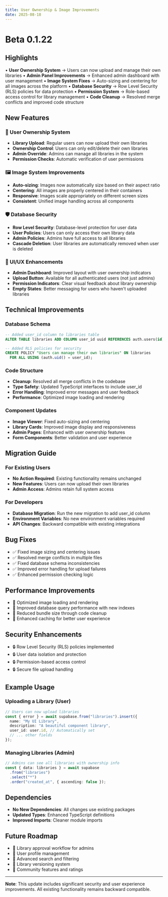 ```yaml
---
title: User Ownership & Image Improvements
date: 2025-08-18
---
```


# Beta 0.1.22

## Highlights

• **User Ownership System** → Users can now upload and manage their own libraries
• **Admin Panel Improvements** → Enhanced admin dashboard with user management
• **Image System Fixes** → Auto-sizing and centering for all images across the platform
• **Database Security** → Row Level Security (RLS) policies for data protection
• **Permission System** → Role-based access control for library management
• **Code Cleanup** → Resolved merge conflicts and improved code structure

## New Features

### 🔐 User Ownership System
- **Library Upload**: Regular users can now upload their own libraries
- **Ownership Control**: Users can only edit/delete their own libraries
- **Admin Override**: Admins can manage all libraries in the system
- **Permission Checks**: Automatic verification of user permissions

### 🖼️ Image System Improvements
- **Auto-sizing**: Images now automatically size based on their aspect ratio
- **Centering**: All images are properly centered in their containers
- **Responsive**: Images scale appropriately on different screen sizes
- **Consistent**: Unified image handling across all components

### 🛡️ Database Security
- **Row Level Security**: Database-level protection for user data
- **User Policies**: Users can only access their own library data
- **Admin Policies**: Admins have full access to all libraries
- **Cascade Deletion**: User libraries are automatically removed when user is deleted

### 🎨 UI/UX Enhancements
- **Admin Dashboard**: Improved layout with user ownership indicators
- **Upload Button**: Available for all authenticated users (not just admins)
- **Permission Indicators**: Clear visual feedback about library ownership
- **Empty States**: Better messaging for users who haven't uploaded libraries

## Technical Improvements

### Database Schema
```sql
-- Added user_id column to libraries table
ALTER TABLE libraries ADD COLUMN user_id uuid REFERENCES auth.users(id);

-- Added RLS policies for security
CREATE POLICY "Users can manage their own libraries" ON libraries
  FOR ALL USING (auth.uid() = user_id);
```

### Code Structure
- **Cleanup**: Resolved all merge conflicts in the codebase
- **Type Safety**: Updated TypeScript interfaces to include user_id
- **Error Handling**: Improved error messages and user feedback
- **Performance**: Optimized image loading and rendering

### Component Updates
- **Image Viewer**: Fixed auto-sizing and centering
- **Library Cards**: Improved image display and responsiveness
- **Admin Pages**: Enhanced with user ownership features
- **Form Components**: Better validation and user experience

## Migration Guide

### For Existing Users
- **No Action Required**: Existing functionality remains unchanged
- **New Features**: Users can now upload their own libraries
- **Admin Access**: Admins retain full system access

### For Developers
- **Database Migration**: Run the new migration to add user_id column
- **Environment Variables**: No new environment variables required
- **API Changes**: Backward compatible with existing integrations

## Bug Fixes

- ✅ Fixed image sizing and centering issues
- ✅ Resolved merge conflicts in multiple files
- ✅ Fixed database schema inconsistencies
- ✅ Improved error handling for upload failures
- ✅ Enhanced permission checking logic

## Performance Improvements

- 🚀 Optimized image loading and rendering
- 🚀 Improved database query performance with new indexes
- 🚀 Reduced bundle size through code cleanup
- 🚀 Enhanced caching for better user experience

## Security Enhancements

- 🔒 Row Level Security (RLS) policies implemented
- 🔒 User data isolation and protection
- 🔒 Permission-based access control
- 🔒 Secure file upload handling

## Example Usage

### Uploading a Library (User)
```typescript
// Users can now upload libraries
const { error } = await supabase.from("libraries").insert({
  name: "My UI Library",
  description: "A beautiful component library",
  user_id: user.id, // Automatically set
  // ... other fields
});
```

### Managing Libraries (Admin)
```typescript
// Admins can see all libraries with ownership info
const { data: libraries } = await supabase
  .from("libraries")
  .select("*")
  .order("created_at", { ascending: false });
```

## Dependencies

- **No New Dependencies**: All changes use existing packages
- **Updated Types**: Enhanced TypeScript definitions
- **Improved Imports**: Cleaner module imports

## Future Roadmap

- 📅 Library approval workflow for admins
- 📅 User profile management
- 📅 Advanced search and filtering
- 📅 Library versioning system
- 📅 Community features and ratings

---

**Note**: This update includes significant security and user experience improvements. All existing functionality remains backward compatible.

